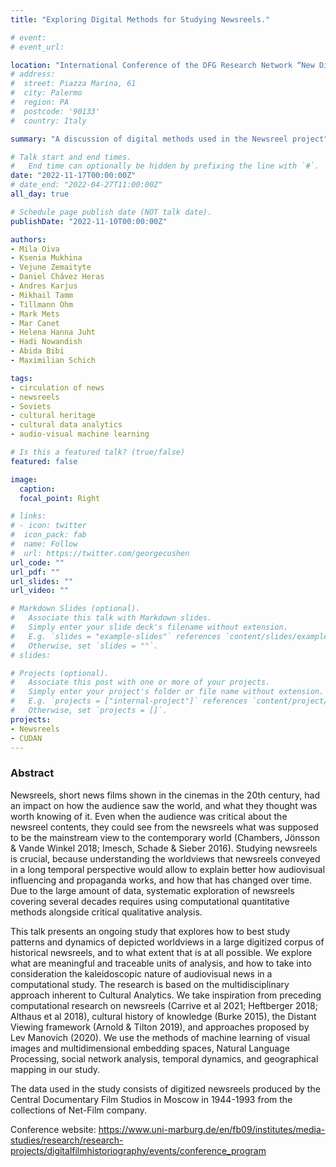 ```yaml
---
title: "Exploring Digital Methods for Studying Newsreels."

# event: 
# event_url: 

location: "International Conference of the DFG Research Network “New Directions in Film Historiography – Digital Tools and Film and Media Studies”, Marburg, Germany,"
# address:
#  street: Piazza Marina, 61
#  city: Palermo
#  region: PA
#  postcode: '90133'
#  country: Italy

summary: "A discussion of digital methods used in the Newsreel project"

# Talk start and end times.
#   End time can optionally be hidden by prefixing the line with `#`.
date: "2022-11-17T00:00:00Z"
# date_end: "2022-04-27T11:00:00Z"
all_day: true

# Schedule page publish date (NOT talk date).
publishDate: "2022-11-10T00:00:00Z"

authors: 
- Mila Oiva
- Ksenia Mukhina
- Vejune Zemaityte
- Daniel Chávez Heras
- Andres Karjus
- Mikhail Tamm
- Tillmann Ohm
- Mark Mets
- Mar Canet
- Helena Hanna Juht
- Hadi Nowandish
- Abida Bibi
- Maximilian Schich

tags:
- circulation of news
- newsreels
- Soviets
- cultural heritage
- cultural data analytics
- audio-visual machine learning

# Is this a featured talk? (true/false)
featured: false

image:
  caption: 
  focal_point: Right

# links:
# - icon: twitter
#  icon_pack: fab
#  name: Follow
#  url: https://twitter.com/georgecushen
url_code: ""
url_pdf: ""
url_slides: ""
url_video: ""

# Markdown Slides (optional).
#   Associate this talk with Markdown slides.
#   Simply enter your slide deck's filename without extension.
#   E.g. `slides = "example-slides"` references `content/slides/example-slides.md`.
#   Otherwise, set `slides = ""`.
# slides:

# Projects (optional).
#   Associate this post with one or more of your projects.
#   Simply enter your project's folder or file name without extension.
#   E.g. `projects = ["internal-project"]` references `content/project/deep-learning/index.md`.
#   Otherwise, set `projects = []`.
projects:
- Newsreels
- CUDAN
---
```


### Abstract

Newsreels, short news films shown in the cinemas in the 20th century, had an impact on how the audience saw the world, and what they thought was worth knowing of it. Even when the audience was critical about the newsreel contents, they could see from the newsreels what was supposed to be the mainstream view to the contemporary world (Chambers, Jönsson & Vande Winkel 2018; Imesch, Schade & Sieber 2016). Studying newsreels is crucial, because understanding the worldviews that newsreels conveyed in a long temporal perspective would allow to explain better how audiovisual influencing and propaganda works, and how that has changed over time. Due to the large amount of data, systematic exploration of newsreels covering several decades requires using computational quantitative methods alongside critical qualitative analysis. 

This talk presents an ongoing study that explores how to best study patterns and dynamics of depicted worldviews in a large digitized corpus of historical newsreels, and to what extent that is at all possible. We explore what are meaningful and traceable units of analysis, and how to take into consideration the kaleidoscopic nature of audiovisual news in a computational study. The research is based on the multidisciplinary approach inherent to Cultural Analytics. We take inspiration from preceding computational research on newsreels (Carrive et al 2021; Heftberger 2018; Althaus et al 2018), cultural history of knowledge (Burke 2015), the Distant Viewing framework (Arnold & Tilton 2019), and approaches proposed by Lev Manovich (2020). We use the methods of machine learning of visual images and multidimensional embedding spaces, Natural Language Processing, social network analysis, temporal dynamics, and geographical mapping in our study. 

The data used in the study consists of digitized newsreels produced by the Central Documentary Film Studios in Moscow in 1944-1993 from the collections of Net-Film company.

Conference website: https://www.uni-marburg.de/en/fb09/institutes/media-studies/research/research-projects/digitalfilmhistoriography/events/conference_program